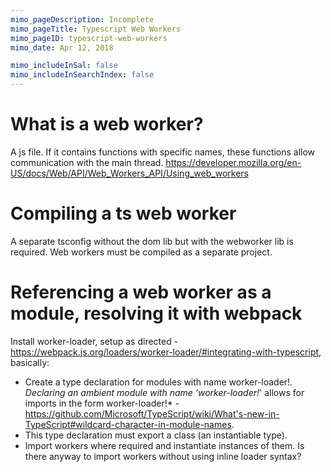 ```yaml
---
mimo_pageDescription: Incomplete
mimo_pageTitle: Typescript Web Workers
mimo_pageID: typescript-web-workers
mimo_date: Apr 12, 2018

mimo_includeInSal: false
mimo_includeInSearchIndex: false
---
```


# What is a web worker?
A js file. If it contains functions with specific names, these functions allow communication with the main thread. https://developer.mozilla.org/en-US/docs/Web/API/Web_Workers_API/Using_web_workers

# Compiling a ts web worker
A separate tsconfig without the dom lib but with the webworker lib is required. Web workers must be compiled as a separate project.

# Referencing a web worker as a module, resolving it with webpack
Install worker-loader, setup as directed - https://webpack.js.org/loaders/worker-loader/#integrating-with-typescript, basically:
   - Create a type declaration for modules with name worker-loader!*. Declaring an ambient module with name 'worker-loader!*' allows for imports in the form 
     worker-loader!* - https://github.com/Microsoft/TypeScript/wiki/What's-new-in-TypeScript#wildcard-character-in-module-names.
   - This type declaration must export a class (an instantiable type).
   - Import workers where required and instantiate instances of them. 
Is there anyway to import workers without using inline loader syntax?
